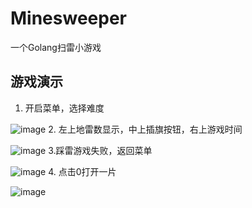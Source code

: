 # Minesweeper
一个Golang扫雷小游戏
## 游戏演示
1. 开启菜单，选择难度
   
![image](https://github.com/OneWalkerCN/Minesweeper/assets/39230719/63f31154-44fb-4ac0-aee3-9d7b5868fb88)
2. 左上地雷数显示，中上插旗按钮，右上游戏时间

![image](https://github.com/OneWalkerCN/Minesweeper/assets/39230719/78d00666-847d-4f76-a6e9-4bb6389c51fe)
3.踩雷游戏失败，返回菜单

![image](https://github.com/OneWalkerCN/Minesweeper/assets/39230719/43b2a175-a924-45aa-85ef-f02a034254ed)
4. 点击0打开一片

![image](https://github.com/OneWalkerCN/Minesweeper/assets/39230719/471a69f8-5c01-4c51-bb01-18d5b4fd945d)


